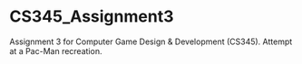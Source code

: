 # CS345_Assignment3
Assignment 3 for Computer Game Design &amp; Development (CS345). Attempt at a Pac-Man recreation.
